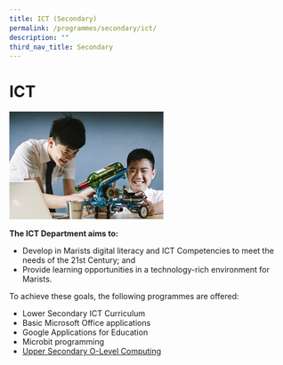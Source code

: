 ```yaml
---
title: ICT (Secondary)
permalink: /programmes/secondary/ict/
description: ""
third_nav_title: Secondary
---
```

# ICT


<img src="/images/Academic%20Programme/Secondary/ict.jpg"  
     style="width:55%">



**The ICT Department aims to:**  
*   Develop in Marists digital literacy and ICT Competencies to meet the needs of the 21st Century; and 
*   Provide learning opportunities in a technology-rich environment for Marists.

  

To achieve these goals, the following programmes are offered:

*   Lower Secondary ICT Curriculum
*   Basic Microsoft Office applications
*   Google Applications for Education
*   Microbit programming
*   [Upper Secondary O-Level Computing](https://staging.d2r0kwuamjw0vo.amplifyapp.com/programmes/secondary/academic-programme/computing/)